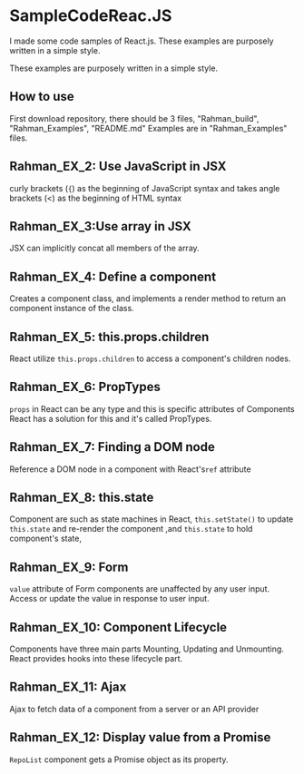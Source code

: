 # SampleCodeReac.JS
 I made some code samples of React.js. These examples are purposely written in a simple style.


These examples are purposely written in a simple style. 
## How to use
First download repository, there should be 3 files, "Rahman_build", "Rahman_Examples", "README.md"
Examples are in "Rahman_Examples" files.


## Rahman_EX_2: Use JavaScript in JSX
curly brackets (`{`) as the beginning of JavaScript syntax and takes angle brackets (&lt;) as the beginning of HTML syntax

## Rahman_EX_3:Use array in JSX
JSX can implicitly concat all members of the array.

## Rahman_EX_4: Define a component
Creates a component class, and implements a render method to return an component instance of the class.

## Rahman_EX_5: this.props.children
React utilize `this.props.children` to access a component's children nodes.

## Rahman_EX_6: PropTypes
`props` in React can be any type and this is specific attributes of Components
React has a solution for this and it's called PropTypes.

## Rahman_EX_7: Finding a DOM node
Reference a DOM node in a component with React's`ref` attribute

## Rahman_EX_8: this.state
Component are such as state machines in React, 
`this.setState()` to update `this.state` and re-render the component ,and `this.state` to hold component's state, 

## Rahman_EX_9: Form
`value` attribute of Form components are unaffected by any user input. 
Access or update the value in response to user input.


## Rahman_EX_10: Component Lifecycle
Components have three main parts  Mounting, Updating and Unmounting. React provides hooks into these lifecycle part.
 
## Rahman_EX_11: Ajax
Ajax to fetch data of a component from a server or an API provider

## Rahman_EX_12: Display value from a Promise
`RepoList` component gets a Promise object as its property.

